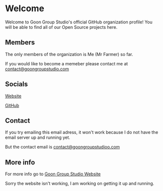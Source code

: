 # Welcome
Welcome to Goon Group Studio's official GitHub organization profile! You will be able to find all of our Open Source projects here.

## Members
The only members of the organization is Me (Mr Farmer) so far.

If you would like to become a memeber please contact me at contact@goongroupstudio.com

## Socials
[Website](https://goongroupstudio.com/)

[GitHub](https://github.com/GoonGroupStudio/)

## Contact
If you try emailing this email adress, it won't work because I do not have the email server up and running yet.

But the contact email is contact@goongroupstudioo.com

## More info
For more info go to [Goon Group Studio Website](https://goongroupstudio.com)

Sorry the website isn't working, I am working on getting it up and running.
